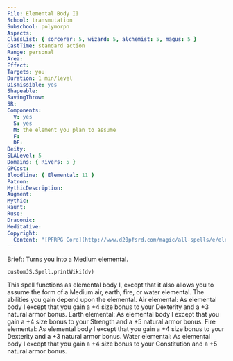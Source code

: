 ```yaml
---
File: Elemental Body II
School: transmutation
Subschool: polymorph
Aspects: 
ClassList: { sorcerer: 5, wizard: 5, alchemist: 5, magus: 5 }
CastTime: standard action
Range: personal
Area: 
Effect: 
Targets: you
Duration: 1 min/level
Dismissible: yes
Shapeable: 
SavingThrow: 
SR: 
Components:
  V: yes
  S: yes
  M: the element you plan to assume
  F: 
  DF: 
Deity: 
SLALevel: 5
Domains: { Rivers: 5 }
GPCost: 
Bloodline: { Elemental: 11 }
Patron: 
MythicDescription: 
Augment: 
Mythic: 
Haunt: 
Ruse: 
Draconic: 
Meditative: 
Copyright:
  Content: "[PFRPG Core](http://www.d20pfsrd.com/magic/all-spells/e/elemental-body-i#TOC-Elemental-Body-II)"
---
```

Brief:: Turns you into a Medium elemental.

```dataviewjs
customJS.Spell.printWiki(dv)
```

This spell functions as elemental body I, except that it also allows you to assume the form of a Medium air, earth, fire, or water elemental. The abilities you gain depend upon the elemental. Air elemental: As elemental body I except that you gain a +4 size bonus to your Dexterity and a +3 natural armor bonus. Earth elemental: As elemental body I except that you gain a +4 size bonus to your Strength and a +5 natural armor bonus. Fire elemental: As elemental body I except that you gain a +4 size bonus to your Dexterity and a +3 natural armor bonus. Water elemental: As elemental body I except that you gain a +4 size bonus to your Constitution and a +5 natural armor bonus.
